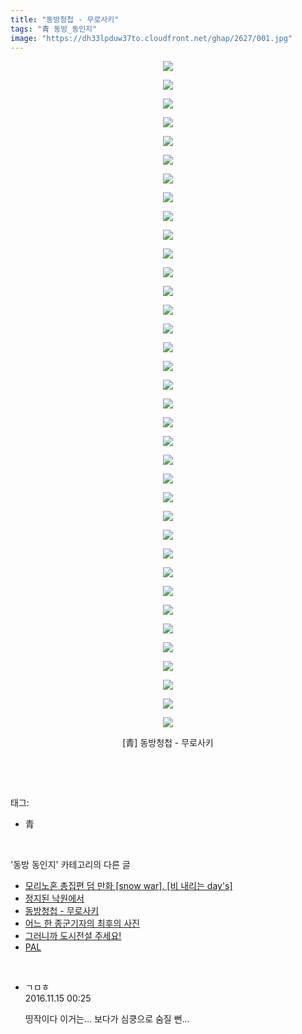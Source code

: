 ```yaml
---
title: "동방청첩 - 무로사키"
tags: "青 동방_동인지"
image: "https://dh33lpduw37to.cloudfront.net/ghap/2627/001.jpg"
---
```

<div class="article">
<p style="text-align: center; clear: none; float: none;"><img src="{{ site.imgserver2 }}/ghap/2627/001.jpg"/></p>
<p style="text-align: center; clear: none; float: none;"><img src="{{ site.imgserver2 }}/ghap/2627/002.jpg"/></p>
<p style="text-align: center; clear: none; float: none;"><img src="{{ site.imgserver2 }}/ghap/2627/003.jpg"/></p>
<p style="text-align: center; clear: none; float: none;"><img src="{{ site.imgserver2 }}/ghap/2627/004.jpg"/></p>
<p style="text-align: center; clear: none; float: none;"><img src="{{ site.imgserver2 }}/ghap/2627/005.jpg"/></p>
<p style="text-align: center; clear: none; float: none;"><img src="{{ site.imgserver2 }}/ghap/2627/006.jpg"/></p>
<p style="text-align: center; clear: none; float: none;"><img src="{{ site.imgserver2 }}/ghap/2627/007.jpg"/></p>
<p style="text-align: center; clear: none; float: none;"><img src="{{ site.imgserver2 }}/ghap/2627/008.jpg"/></p>
<p style="text-align: center; clear: none; float: none;"><img src="{{ site.imgserver2 }}/ghap/2627/009.jpg"/></p>
<p style="text-align: center; clear: none; float: none;"><img src="{{ site.imgserver2 }}/ghap/2627/010.jpg"/></p>
<p style="text-align: center; clear: none; float: none;"><img src="{{ site.imgserver2 }}/ghap/2627/011.jpg"/></p>
<p style="text-align: center; clear: none; float: none;"><img src="{{ site.imgserver2 }}/ghap/2627/012.jpg"/></p>
<p style="text-align: center; clear: none; float: none;"><img src="{{ site.imgserver2 }}/ghap/2627/013.jpg"/></p>
<p style="text-align: center; clear: none; float: none;"><img src="{{ site.imgserver2 }}/ghap/2627/014.jpg"/></p>
<p style="text-align: center; clear: none; float: none;"><img src="{{ site.imgserver2 }}/ghap/2627/015.jpg"/></p>
<p style="text-align: center; clear: none; float: none;"><img src="{{ site.imgserver2 }}/ghap/2627/016.jpg"/></p>
<p style="text-align: center; clear: none; float: none;"><img src="{{ site.imgserver2 }}/ghap/2627/017.jpg"/></p>
<p style="text-align: center; clear: none; float: none;"><img src="{{ site.imgserver2 }}/ghap/2627/018.jpg"/></p>
<p style="text-align: center; clear: none; float: none;"><img src="{{ site.imgserver2 }}/ghap/2627/019.jpg"/></p>
<p style="text-align: center; clear: none; float: none;"><img src="{{ site.imgserver2 }}/ghap/2627/020.jpg"/></p>
<p style="text-align: center; clear: none; float: none;"><img src="{{ site.imgserver2 }}/ghap/2627/021.jpg"/></p>
<p style="text-align: center; clear: none; float: none;"><img src="{{ site.imgserver2 }}/ghap/2627/022.jpg"/></p>
<p style="text-align: center; clear: none; float: none;"><img src="{{ site.imgserver2 }}/ghap/2627/023.jpg"/></p>
<p style="text-align: center; clear: none; float: none;"><img src="{{ site.imgserver2 }}/ghap/2627/024.jpg"/></p>
<p style="text-align: center; clear: none; float: none;"><img src="{{ site.imgserver2 }}/ghap/2627/025.jpg"/></p>
<p style="text-align: center; clear: none; float: none;"><img src="{{ site.imgserver2 }}/ghap/2627/026.jpg"/></p>
<p style="text-align: center; clear: none; float: none;"><img src="{{ site.imgserver2 }}/ghap/2627/027.jpg"/></p>
<p style="text-align: center; clear: none; float: none;"><img src="{{ site.imgserver2 }}/ghap/2627/028.jpg"/></p>
<p style="text-align: center; clear: none; float: none;"><img src="{{ site.imgserver2 }}/ghap/2627/029.jpg"/></p>
<p style="text-align: center; clear: none; float: none;"><img src="{{ site.imgserver2 }}/ghap/2627/030.jpg"/></p>
<p style="text-align: center; clear: none; float: none;"><img src="{{ site.imgserver2 }}/ghap/2627/031.jpg"/></p>
<p style="text-align: center; clear: none; float: none;"><img src="{{ site.imgserver2 }}/ghap/2627/032.jpg"/></p>
<p style="text-align: center; clear: none; float: none;"><img src="{{ site.imgserver2 }}/ghap/2627/033.jpg"/></p>
<p style="text-align: center; clear: none; float: none;"><img src="{{ site.imgserver2 }}/ghap/2627/034.jpg"/></p>
<p style="text-align: center; clear: none; float: none;"><img src="{{ site.imgserver2 }}/ghap/2627/035.jpg"/></p>
<p style="text-align: center; clear: none; float: none;"><img src="{{ site.imgserver2 }}/ghap/2627/036.jpg"/></p>
<p style="text-align: center; clear: none; float: none;">[青] 동방청첩 - 무로사키</p>
<p><br/></p>
</div><br/>
<div class="tagTrail">
<p>태그: </p>
<ul>
<li>青</li>
</ul>
</div><br/>
<div class="another">
<p>'동방 동인지' 카테고리의 다른 글</p>
<ul>
<li><a href="/ghap_2629">모리노혼 총집편 덤 만화 [snow war], [비 내리는 day's]</a></li>
<li><a href="/ghap_2628">정지된 낙원에서</a></li>
<li><a href="/ghap_2627">동방청첩 - 무로사키</a></li>
<li><a href="/ghap_2624">어느 한 종군기자의 최후의 사진</a></li>
<li><a href="/ghap_2620">그러니까 도시전설 주세요!</a></li>
<li><a href="/ghap_2619">PAL</a></li>
</ul>
</div><br/>
<div class="cb_module cb_fluid">
<div class="cb_wrt cb_profile">
<div class="comment">
<ul>
<li class="cb_thumb_off" id="comment14849675">
<div class="cb_comment_area">
<div class="cb_info_area">
<div class="cb_section">
<span class="cb_nick_name">ㄱㅁㅎ</span>
</div>
<div class="cb_section">
<span class="cb_date">2016.11.15 00:25 </span>
</div>
</div>
<div class="cb_dsc_comment">
<p class="cb_dsc">
											띵작이다 이거는... 보다가 심쿵으로 숨질 뻔...
										</p>
</div>
</div></li>
</ul>
</div>
</div><!-- commentList close -->
</div><br/>
